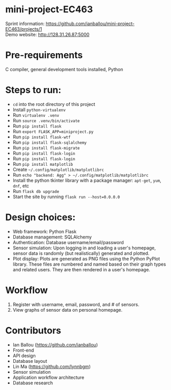 # mini-project-EC463

Sprint information: https://github.com/ianballou/mini-project-EC463/projects/1<br>
Demo website: http://128.31.26.87:5000

# Pre-requirements

C compiler, general development tools installed, Python

# Steps to run:

- `cd` into the root directory of this project
- Install `python-virtualenv`
- Run `virtualenv .venv`
- Run `source .venv/bin/activate`
- Run `pip install flask`
- Run `export FLASK_APP=miniproject.py`
- Run `pip install flask-wtf`
- Run `pip install flask-sqlalchemy`
- Run `pip install flask-migrate`
- Run `pip install flask-login`
- Run `pip install flask-login`
- Run `pip install matplotlib`
- Create `~/.config/matplotlib/matplotlibrc`
- Run `echo "backend: Agg" > ~/.config/matplotlib/matplotlibrc`
- Install the python tkinter library with a package manager: `apt-get`, `yum`, `dnf`, etc
- Run `flask db upgrade`
- Start the site by running `flask run --host=0.0.0.0`

# Design choices:
- Web framework: Python Flask<br>
- Database management: SQLAlchemy<br>
- Authentication: Database username/email/password<br>
- Sensor simulation: Upon logging in and loading a user's homepage, sensor data is randomly (but realistically) generated and plotted.<br>
- Plot display: Plots are generated as PNG files using the Python PyPlot library.  These files are numbered and named based on their graph types and related users.  They are then rendered in a user's homepage.

# Workflow
1) Register with username, email, password, and # of sensors.
2) View graphs of sensor data on personal homepage.

# Contributors
- Ian Ballou (https://github.com/ianballou)
-    Front-end
-    API design
-    Database layout
- Lin Ma (https://github.com/lynnbgm)
-    Sensor simulation
-    Application workflow architecture
-    Database research
